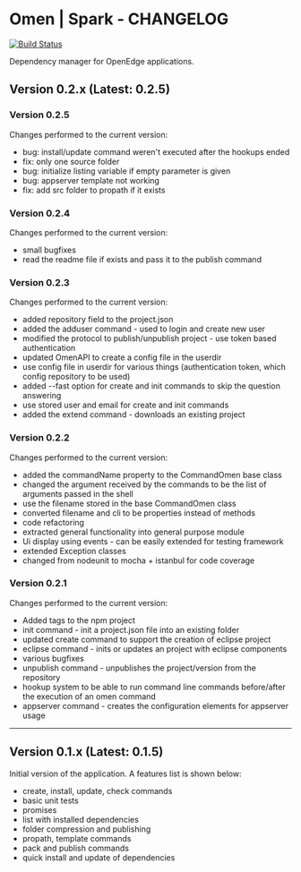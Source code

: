 # Omen | Spark - CHANGELOG
[![Build Status](https://travis-ci.org/thg2oo6/spark-omen.svg?branch=master)](https://travis-ci.org/thg2oo6/spark-omen)

Dependency manager for OpenEdge applications.

## Version 0.2.x (Latest: 0.2.5)

### Version 0.2.5

Changes performed to the current version:
   * bug: install/update command weren't executed after the hookups ended
   * fix: only one source folder
   * bug: initialize listing variable if empty parameter is given
   * bug: appserver template not working
   * fix: add src folder to propath if it exists

### Version 0.2.4

Changes performed to the current version:
   * small bugfixes
   * read the readme file if exists and pass it to the publish command

### Version 0.2.3

Changes performed to the current version:
   * added repository field to the project.json
   * added the adduser command - used to login and create new user
   * modified the protocol to publish/unpublish project - use token based authentication
   * updated OmenAPI to create a config file in the userdir
   * use config file in userdir for various things (authentication token, which config repository to be used)
   * added --fast option for create and init commands to skip the question answering
   * use stored user and email for create and init commands
   * added the extend command - downloads an existing project

### Version 0.2.2

Changes performed to the current version:
   * added the commandName property to the CommandOmen base class
   * changed the argument received by the commands to be the list of
   arguments passed in the shell
   * use the filename stored in the base CommandOmen class
   * converted filename and cli to be properties instead of methods
   * code refactoring
   * extracted general functionality into general purpose module
   * Ui display using events - can be easily extended for testing framework
   * extended Exception classes
   * changed from nodeunit to mocha + istanbul for code coverage

### Version 0.2.1

Changes performed to the current version:
   * Added tags to the npm project
   * init command - init a project.json file into an existing folder
   * updated create command to support the creation of eclipse project
   * eclipse command - inits or updates an project with eclipse components
   * various bugfixes
   * unpublish command - unpublishes the project/version from the repository
   * hookup system to be able to run command line commands before/after the
   execution of an omen command
   * appserver command - creates the configuration elements for appserver usage

--- 

## Version 0.1.x (Latest: 0.1.5)
    
Initial version of the application. A features list is shown below:
   * create, install, update, check commands
   * basic unit tests
   * promises
   * list with installed dependencies
   * folder compression and publishing
   * propath, template commands
   * pack and publish commands
   * quick install and update of dependencies